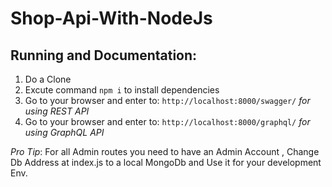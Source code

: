 # Shop-Api-With-NodeJs

## Running and Documentation:

1. Do a Clone
2. Excute command ```npm i``` to install dependencies
3. Go to your browser and enter to: ```http://localhost:8000/swagger/``` *for using REST API*
3. Go to your browser and enter to: ```http://localhost:8000/graphql/``` *for using GraphQL API*

_Pro Tip_: For all Admin routes you need to have an Admin Account , Change Db Address at index.js to a local MongoDb and Use it for your development Env.
